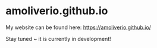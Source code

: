 # amoliverio.github.io

My website can be found here: https://amoliverio.github.io/

Stay tuned ~ it is currently in development!

